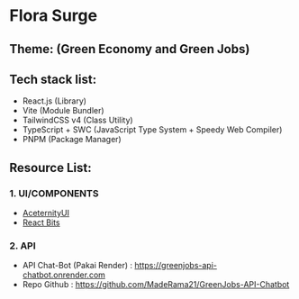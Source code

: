 # Flora Surge <br>
## Theme: (Green Economy and Green Jobs)<br>

## Tech stack list:<br>
* React.js (Library)<br>
* Vite (Module Bundler)<br>
* TailwindCSS v4 (Class Utility)<br>
* TypeScript + SWC (JavaScript Type System + Speedy Web Compiler)<br>
* PNPM (Package Manager)<br>

## Resource List:<br>
### 1. UI/COMPONENTS<br>
* [AceternityUI](https://ui.aceternity.com)<br>
* [React Bits](https://www.reactbits.dev)

### 2. API<br>
* API Chat-Bot (Pakai Render) : https://greenjobs-api-chatbot.onrender.com
* Repo Github : https://github.com/MadeRama21/GreenJobs-API-Chatbot
